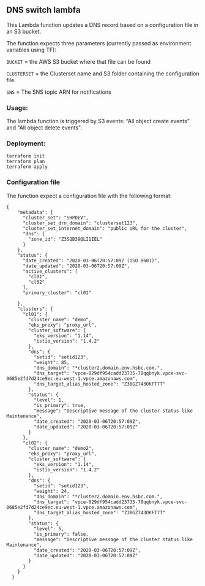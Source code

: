 ## DNS switch lambfa

This Lambda function updates a DNS record based on a configuration file in an S3 bucket. 

The function expects three parameters (currently passed as environment variables using TF): 


`BUCKET` = the AWS S3 bucket where that file can be found 

`CLUSTERSET` = the Clusterset name and S3 folder containing the configuration file.

`SNS` = The SNS topic ARN for notifications


### Usage: 

The lambda function is triggered by S3 events: “All object create events” and "All object delete events". 

### Deployment:

```
terraform init
terraform plan
terraform apply
```

### Configuration file

The function expect a configuration file with the following format: 


```
{
    "metadata": {
      "cluster_set": "SHPDEV",
      "cluster_set_drn_domain": "clusterset123",
      "cluster_set_internet_domain": "public URL for the cluster",
      "dns": {
        "zone_id": "Z3SQB39QLI1IEL"
      }
    },
    "status": {
      "date_created": "2020-03-06T20:57:09Z (ISO 8601)",
      "date_updated": "2020-03-06T20:57:09Z",
      "active_clusters": [
        "cl01",
        "cl02"
      ],
      "primary_cluster": "cl01"
  
    },
    "clusters": {
      "cl01": {
        "cluster_name": "demo",
        "eks_proxy": "proxy_url",
        "cluster_software": {
          "eks_version": "1.14",
          "istio_version": "1.4.2"
        },
        "dns": {
          "setid": "setid123",
          "weight": 85,
          "dns_domain": "*cluster2.domain.env.hsbc.com.",
          "dns_target": "vpce-029df954cadd23735-78qqbnyk.vpce-svc-0685e2fd7d24ce9ec.eu-west-1.vpce.amazonaws.com",
          "dns_target_alias_hosted_zone": "Z38GZ743OKFT7T"
        },
        "status": {
          "level": 1,
          "is_primary": true,
          "message": "Descriptive message of the cluster status like Maintenance",
          "date_created": "2020-03-06T20:57:09Z",
          "date_updated": "2020-03-06T20:57:09Z"
        }
      },
      "cl02": {
        "cluster_name": "demo2",
        "eks_proxy": "proxy_url",
        "cluster_software": {
          "eks_version": "1.14",
          "istio_version": "1.4.2"
        },
        "dns": {
          "setid": "setid123",
          "weight": 24,
          "dns_domain": "*cluster2.domain.env.hsbc.com.",
          "dns_target": "vpce-029df954cadd23735-78qqbnyk.vpce-svc-0685e2fd7d24ce9ec.eu-west-1.vpce.amazonaws.com",
          "dns_target_alias_hosted_zone": "Z38GZ743OKFT7T"
        },
        "status": {
          "level": 5,
          "is_primary": false,
          "message": "Descriptive message of the cluster status like Maintenance",
          "date_created": "2020-03-06T20:57:09Z",
          "date_updated": "2020-03-06T20:57:09Z"
        }
      }
    }
  }
```
